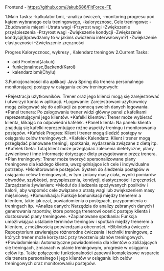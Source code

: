 Frontend - https://github.com/Jakub686/FitForce-FE

1.Main Tasks:
-kalkulator bmi,
-analiza ćwiczeń,
-monitoring progresu pod kątem wybranego celu treningowego,
-kalorycznosc,
Cele treningowe:
-Zbudowanie mięsni
-Utrata wagi
-Przyrost wagi
-Zwiększenie przyśpieszenia
-Przyrost wagi
-Zwiększenie kondycji
-Zwiększenie kondycji(Sprawdzamy to w jakims cwiczeniu interwałowym?)
-Zwiększenie elastyczności
-Zwiększenie zręczności

Progres
Kalorycznosc, wykresy , Kalendarz treningów
2.Current Tasks:
- add Frontend(Jakub)
- funkcjonalnosc,Backend(Karol)
- kalendarz bmi(Chylu)

3.Funkcjonalności dla aplikacji Java Spring dla trenera personalnego monitorującej postępy w osiąganiu celów treningowych:

*Rejestracja użytkowników:
Trener oraz jego klienci mogą się zarejestrować i utworzyć konta w aplikacji.
*Logowanie:
Zarejestrowani użytkownicy mogą zalogować się do aplikacji za pomocą swoich danych logowania.
*Panel trenera:
Po zalogowaniu trener widzi główny panel z kafelkami reprezentującymi jego klientów.
*Kafelki klientów:
Trener może wybierać klienta, klikając na odpowiedni kafelek.
*Panel klienta:
Na panelu klienta znajdują się kafelki reprezentujące różne aspekty treningu i monitorowania postępów.
*Kafelek Progres:
Klient i trener mogą śledzić postępy w osiąganiu celów treningowych.
*Kafelek Kalendarz:
Klient i trener mogą przeglądać planowane treningi, spotkania, wydarzenia związane z dietą itp.
*Kafelek Dieta:
Tutaj klient może przeglądać zalecenia dietetyczne, plany żywieniowe i inne informacje dotyczące diety przygotowane przez trenera.
*Plan treningowy:
Trener może tworzyć spersonalizowane plany treningowe dla każdego klienta, uwzględniające ich cele i indywidualne potrzeby.
*Monitorowanie postępów:
System do śledzenia postępów w osiąganiu celów treningowych, w tym zmiany masy ciała, wyniki pomiarów obwodów, szybkości, przyspieszenia, kondycji, elastyczności i zręczności.
Zarządzanie żywieniem:
*Moduł do śledzenia spożywanych posiłków i kalorii, aby wspomóc cele związane z utratą wagi lub zwiększeniem masy mięśniowej.
*Komunikacja:
Funkcje komunikacji między trenerem a klientem, takie jak czat, powiadomienia o postępach, przypomnienia o treningach itp.
*Analiza danych:
Narzędzia do analizy zebranych danych i generowania raportów, które pomogą trenerowi ocenić postępy klienta i dostosować plany treningowe.
*Zaplanowane spotkania:
Funkcja umożliwiająca ustalanie terminów treningów i spotkań między trenerem a klientem, z możliwością potwierdzania obecności.
*Biblioteka ćwiczeń:
Repozytorium zawierające różnorodne ćwiczenia i techniki treningowe, z których trener może korzystać przy tworzeniu planów treningowych.
*Powiadomienia:
Automatyczne powiadomienia dla klientów o zbliżających się treningach, zmianach w planie treningowym, progresie w osiąganiu celów itp.
Takie połączenie funkcjonalności zapewni kompleksowe wsparcie dla trenera personalnego i jego klientów w osiąganiu ich celów treningowych oraz monitorowaniu postępów.










